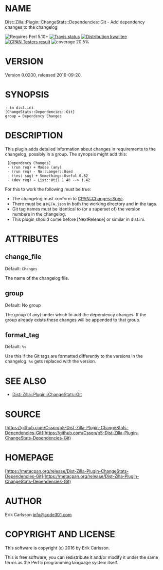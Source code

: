 # NAME

Dist::Zilla::Plugin::ChangeStats::Dependencies::Git - Add dependency changes to the changelog

<div>
    <p>
    <img src="https://img.shields.io/badge/perl-5.10+-blue.svg" alt="Requires Perl 5.10+" />
    <a href="https://travis-ci.org/Csson/p5-Dist-Zilla-Plugin-ChangeStats-Dependencies-Git"><img src="https://api.travis-ci.org/Csson/p5-Dist-Zilla-Plugin-ChangeStats-Dependencies-Git.svg?branch=master" alt="Travis status" /></a>
    <a href="http://cpants.cpanauthors.org/release/CSSON/Dist-Zilla-Plugin-ChangeStats-Dependencies-Git-0.0200"><img src="http://badgedepot.code301.com/badge/kwalitee/CSSON/Dist-Zilla-Plugin-ChangeStats-Dependencies-Git/0.0200" alt="Distribution kwalitee" /></a>
    <a href="http://matrix.cpantesters.org/?dist=Dist-Zilla-Plugin-ChangeStats-Dependencies-Git%200.0200"><img src="http://badgedepot.code301.com/badge/cpantesters/Dist-Zilla-Plugin-ChangeStats-Dependencies-Git/0.0200" alt="CPAN Testers result" /></a>
    <img src="https://img.shields.io/badge/coverage-20.5%-red.svg" alt="coverage 20.5%" />
    </p>
</div>

# VERSION

Version 0.0200, released 2016-09-20.

# SYNOPSIS

    ; in dist.ini
    [ChangeStats::Dependencies::Git]
    group = Dependency Changes

# DESCRIPTION

This plugin adds detailed information about changes in requirements to the changelog, possibly in a group. The
synopsis might add this:

     [Dependency Changes]
     - (run req) + Moose (any)
     - (run req) - No::Longer::Used
     - (test sug) + Something::Useful 0.82
     - (dev req) ~ List::Util 1.40 --> 1.42

For this to work the following must be true:

- The changelog must conform to [CPAN::Changes::Spec](https://metacpan.org/pod/CPAN::Changes::Spec).
- There must be a `META.json` in both the working directory and in the tags.
- Git tag names must be identical to (or a superset of) the version numbers in the changelog.
- This plugin should come before \[NextRelease\] or similar in dist.ini.

# ATTRIBUTES

## change\_file

Default: `Changes`

The name of the changelog file.

## group

Default: No group

The group (if any) under which to add the dependency changes. If the group already exists these changes will be appended to that group.

## format\_tag

Default: `%s`

Use this if the Git tags are formatted differently to the versions in the changelog. `%s` gets replaced with the version.

# SEE ALSO

- [Dist::Zilla::Plugin::ChangeStats::Git](https://metacpan.org/pod/Dist::Zilla::Plugin::ChangeStats::Git)

# SOURCE

[https://github.com/Csson/p5-Dist-Zilla-Plugin-ChangeStats-Dependencies-Git](https://github.com/Csson/p5-Dist-Zilla-Plugin-ChangeStats-Dependencies-Git)

# HOMEPAGE

[https://metacpan.org/release/Dist-Zilla-Plugin-ChangeStats-Dependencies-Git](https://metacpan.org/release/Dist-Zilla-Plugin-ChangeStats-Dependencies-Git)

# AUTHOR

Erik Carlsson <info@code301.com>

# COPYRIGHT AND LICENSE

This software is copyright (c) 2016 by Erik Carlsson.

This is free software; you can redistribute it and/or modify it under
the same terms as the Perl 5 programming language system itself.
